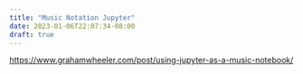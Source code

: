 ```yaml
---
title: "Music Notation Jupyter"
date: 2023-01-06T22:07:34-08:00
draft: true
---
```


https://www.grahamwheeler.com/post/using-jupyter-as-a-music-notebook/

